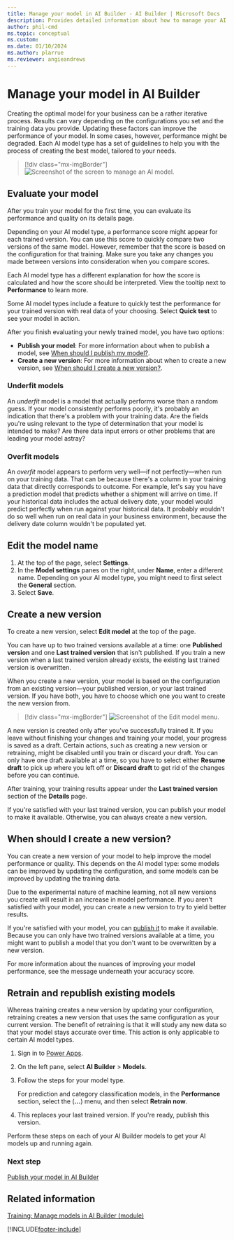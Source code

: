 ```yaml
---
title: Manage your model in AI Builder - AI Builder | Microsoft Docs
description: Provides detailed information about how to manage your AI models in AI Builder.
author: phil-cmd
ms.topic: conceptual
ms.custom: 
ms.date: 01/10/2024
ms.author: plarrue
ms.reviewer: angieandrews
---
```


# Manage your model in AI Builder

Creating the optimal model for your business can be a rather iterative process. Results can vary depending on the configurations you set and the training data you provide. Updating these factors can improve the performance of your model. In some cases, however, performance might be degraded. Each AI model type has a set of guidelines to help you with the process of creating the best model, tailored to your needs.

> [!div class="mx-imgBorder"]
> ![Screenshot of the screen to manage an AI model.](media/manage-model.png "Manage an AI model screen")

## Evaluate your model

After you train your model for the first time, you can evaluate its performance and quality on its details page.

Depending on your AI model type, a performance score might appear for each trained version. You can use this score to quickly compare two versions of the same model. However, remember that the score is based on the configuration for that training. Make sure you take any changes you made between versions into consideration when you compare scores.

Each AI model type has a different explanation for how the score is calculated and how the score should be interpreted. View the tooltip next to **Performance** to learn more.

Some AI model types include a feature to quickly test the performance for your trained version with real data of your choosing. Select **Quick test** to see your model in action.

After you finish evaluating your newly trained model, you have two options:

- **Publish your model**: For more information about when to publish a model, see [When should I publish my model?](publish-model.md#when-should-i-publish-my-model).
- **Create a new version**: For more information about when to create a new version, see [When should I create a new version?](#when-should-i-create-a-new-version).

### Underfit models

An _underfit_ model is a model that actually performs worse than a random guess. If your model consistently performs poorly, it's probably an indication that there's a problem with your training data. Are the fields you're using relevant to the type of determination that your model is intended to make? Are there data input errors or other problems that are leading your model astray?

### Overfit models

An _overfit_ model appears to perform very well&mdash;if not perfectly&mdash;when run on your training data. That can be because there's a column in your training data that directly corresponds to outcome. For example, let's say you have a prediction model that predicts whether a shipment will arrive on time. If your historical data includes the actual delivery date, your model would predict perfectly when run against your historical data. It probably wouldn't do so well when run on real data in your business environment, because the delivery date column wouldn't be populated yet.

## Edit the model name

1. At the top of the page, select **Settings**.
2. In the **Model settings** panes on the right, under **Name**, enter a different name. Depending on your AI model type, you might need to first select the **General** section.
3. Select **Save**.

## Create a new version

To create a new version, select **Edit model** at the top of the page.

You can have up to two trained versions available at a time: one **Published version** and one **Last trained version** that isn't published. If you train a new version when a last trained version already exists, the existing last trained version is overwritten.

When you create a new version, your model is based on the configuration from an existing version—your published version, or your last trained version. If you have both, you have to choose which one you want to create the new version from.

> [!div class="mx-imgBorder"]
> ![Screenshot of the Edit model menu.](media/new-version-menu.png "Edit model menu")

A new version is created only after you've successfully trained it. If you leave without finishing your changes and training your model, your progress is saved as a draft. Certain actions, such as creating a new version or retraining, might be disabled until you train or discard your draft. You can only have one draft available at a time, so you have to select either **Resume draft** to pick up where you left off or **Discard draft** to get rid of the changes before you can continue.

After training, your training results appear under the **Last trained version** section of the **Details** page.

If you're satisfied with your last trained version, you can publish your model to make it available. Otherwise, you can always create a new version.

## When should I create a new version?

You can create a new version of your model to help improve the model performance or quality. This depends on the AI model type: some models can be improved by updating the configuration, and some models can be improved by updating the training data.

Due to the experimental nature of machine learning, not all new versions you create will result in an increase in model performance. If you aren't satisfied with your model, you can create a new version to try to yield better results.

If you're satisfied with your model, you can [publish it](publish-model.md) to make it available. Because you can only have two trained versions available at a time, you might want to publish a model that you don't want to be overwritten by a new version.

For more information about the nuances of improving your model performance, see the message underneath your accuracy score.

## Retrain and republish existing models

Whereas training creates a new version by updating your configuration, retraining creates a new version that uses the same configuration as your current version. The benefit of retraining is that it will study any new data so that your model stays accurate over time. This action is only applicable to certain AI model types.

1. Sign in to [Power Apps](https://make.powerapps.com/).
1. On the left pane, select **AI Builder** > **Models**.
1. Follow the steps for your model type.

    For prediction and category classification models, in the **Performance** section, select the (**…**) menu, and then select **Retrain now**.

1. This replaces your last trained version. If you're ready, publish this version.

Perform these steps on each of your AI Builder models to get your AI models up and running again.

### Next step

[Publish your model in AI Builder](publish-model.md)

## Related information

[Training: Manage models in AI Builder (module)](/training/modules/manage-models/)


[!INCLUDE[footer-include](includes/footer-banner.md)]